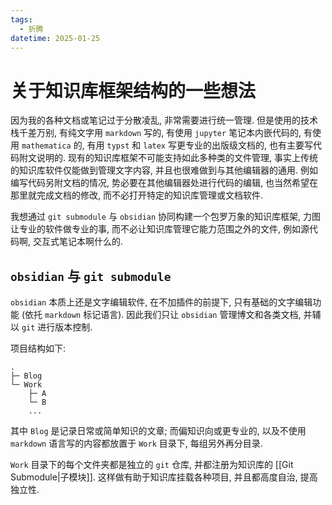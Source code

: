 ```yaml
---
tags:
  - 折腾
datetime: 2025-01-25
---
```


# 关于知识库框架结构的一些想法

因为我的各种文档或笔记过于分散凌乱, 非常需要进行统一管理. 但是使用的技术栈千差万别, 有纯文字用 `markdown` 写的, 有使用 `jupyter` 笔记本内嵌代码的, 有使用 `mathematica` 的, 有用 `typst` 和 `latex` 写更专业的出版级文档的, 也有主要写代码附文说明的. 现有的知识库框架不可能支持如此多种类的文件管理, 事实上传统的知识库软件仅能做到管理文字内容, 并且也很难做到与其他编辑器的通用. 例如编写代码另附文档的情况, 势必要在其他编辑器处进行代码的编辑, 也当然希望在那里就完成文档的修改, 而不必打开特定的知识库管理或文档软件.

我想通过 `git submodule` 与 `obsidian` 协同构建一个包罗万象的知识库框架, 力图让专业的软件做专业的事, 而不必让知识库管理它能力范围之外的文件, 例如源代码啊, 交互式笔记本啊什么的.

## `obsidian` 与 `git submodule`
`obsidian` 本质上还是文字编辑软件, 在不加插件的前提下, 只有基础的文字编辑功能 (依托 `markdown` 标记语言). 因此我们只让 `obsidian` 管理博文和各类文档, 并辅以 `git` 进行版本控制.

项目结构如下:
```
.
├─ Blog
└─ Work
    ├─ A
    └─ B
    ...
```
其中 `Blog` 是记录日常或简单知识的文章; 而偏知识向或更专业的, 以及不使用 `markdown` 语言写的内容都放置于 `Work` 目录下, 每组另外再分目录.

`Work` 目录下的每个文件夹都是独立的 `git` 仓库, 并都注册为知识库的 [[Git Submodule|子模块]]. 这样做有助于知识库挂载各种项目, 并且都高度自治, 提高独立性.